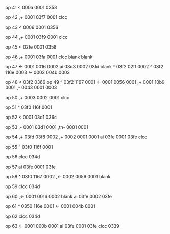 op 41
< 	000a 0001 0353

op 42
,+ 	0001 03f7 0001
clcc

op 43
< 	0006 0001 0356

op 44
,+ 	0001 03f9 0001
clcc

op 45
< 	02fe 0001 0358

op 46
,+ 	0001 03fa 0001
clcc
blank
blank

op 47
<- 	0001 0016 0002
ai 	03d3 0002 03fd
blank
^ 	03f2 02ff 0002
^ 	03f2 116e 0003
<- 	0003 004b 0003

op 48
< 		 03f2 0366
op 49
^ 	03f2 1167 0001
<- 	0001 0056 0001
,+ 	0001 10b9 0001
,- 	0043 0001 0003

op 50
,+ 	0003 0002 0001
clcc

op 51 
^ 	03f0 116f 0001

op 52
< 	0001 03d1 036c

op 53
,- 	 0001 03d1 0001
,tn- 0001 	   0001

op 54
,+ 	 03fd 03f8 0002
,+ 	 0002 0001 0001
ai 	 03fe 0001 03fe
clcc

op 55
^ 	 03f0 116f 0001

op 56
clcc 		   034d

op 57
ai 	 03fe 0001 03fe

op 58
^ 	 03f0 1167 0002
,<-  0002 0056 0001
blank

op 59
clcc 		   034d

op 60
,<-  0001 0016 0002 
blank
ai 	 03fe 0002 03fe

op 61
^ 	 0350 116e 0001
<- 	 0001 004b 0001

op 62
clcc 		   034d

op 63
<- 	 0001 000b 0001
ai 	 03fe 0001 03fe
clcc 		   0339 